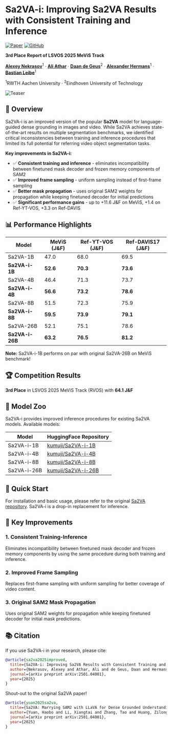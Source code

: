 # Sa2VA-i: Improving Sa2VA Results with Consistent Training and Inference

[![Paper](https://img.shields.io/badge/arXiv-2509.xxxxx-b31b1b.svg)](https://arxiv.org/abs/2509.xxxxx)
[![GitHub](https://img.shields.io/badge/GitHub-Code-success)](https://github.com/kumuji/sa2va-i)

**3rd Place Report of LSVOS 2025 MeViS Track**

**[Alexey Nekrasov](https://scholar.google.com/citations?user=xJW2v3cAAAAJ)**<sup>1</sup> · **[Ali Athar](https://scholar.google.com/citations?user=mexenQMAAAAJ)** · **[Daan de Geus](https://scholar.google.com/citations?user=4gX3HRoAAAAJ)**<sup>2</sup> · **[Alexander Hermans](https://scholar.google.com/citations?user=V0iMeYsAAAAJ)**<sup>1</sup> · **[Bastian Leibe](https://scholar.google.com/citations?user=ZcULDB0AAAAJ)**<sup>1</sup>

<sup>1</sup>RWTH Aachen University · <sup>2</sup>Eindhoven University of Technology

![Teaser](arxiv_xxxxx.png)

## 🚀 Overview

Sa2VA-i is an improved version of the popular **Sa2VA** model for language-guided dense grounding in images and video.
While Sa2VA achieves state-of-the-art results on multiple segmentation benchmarks, we identified critical inconsistencies between training and inference procedures that limited its full potential for referring video object segmentation tasks.

**Key improvements in Sa2VA-i:**
- ✅ **Consistent training and inference** - eliminates incompatibility between finetuned mask decoder and frozen memory components of SAM2
- ✅ **Improved frame sampling** - uniform sampling instead of first-frame sampling
- ✅ **Better mask propagation** - uses original SAM2 weights for propagation while keeping finetuned decoder for initial predictions
- ✅ **Significant performance gains** - up to +11.6 J&F on MeViS, +1.4 on Ref-YT-VOS, +3.3 on Ref-DAVIS

## 📊 Performance Highlights

| Model | MeViS (J&F) | Ref-YT-VOS (J&F) | Ref-DAVIS17 (J&F) |
|-------|-------------|------------------|-------------------|
| Sa2VA-1B | 47.0 | 68.0 | 69.5 |
| **Sa2VA-i-1B** | **52.6** | **70.3** | **73.6** |
| Sa2VA-4B | 46.4 | 71.3 | 73.7 |
| **Sa2VA-i-4B** | **56.6** | **73.2** | **78.6** |
| Sa2VA-8B | 51.5 | 72.3 | 75.9 |
| **Sa2VA-i-8B** | **59.5** | **73.9** | **79.1** |
| Sa2VA-26B | 52.1 | 75.1 | 78.6 |
| **Sa2VA-i-26B** | **63.2** | **76.5** | **81.2** |

**Note:** Sa2VA-i-1B performs on par with original Sa2VA-26B on MeViS benchmark!

## 🏆 Competition Results

**3rd Place** in LSVOS 2025 MeViS Track (RVOS) with **64.1 J&F**

## 🤗 Model Zoo

Sa2VA-i provides improved inference procedures for existing Sa2VA models. Available models:

| Model | HuggingFace Repository |
|-------|------------------------|
| Sa2VA-i-1B | [kumuji/Sa2VA-i-1B](https://huggingface.co/kumuji/Sa2VA-i-1B) |
| Sa2VA-i-4B | [kumuji/Sa2VA-i-4B](https://huggingface.co/kumuji/Sa2VA-i-4B) |
| Sa2VA-i-8B | [kumuji/Sa2VA-i-8B](https://huggingface.co/kumuji/Sa2VA-i-8B) |
| Sa2VA-i-26B | [kumuji/Sa2VA-i-26B](https://huggingface.co/kumuji/Sa2VA-i-26B) |

## 🎯 Quick Start

For installation and basic usage, please refer to the original [Sa2VA repository](https://github.com/magic-research/Sa2VA).
Sa2VA-i is a drop-in replacement for inference.

## 🔧 Key Improvements

### 1. Consistent Training-Inference
Eliminates incompatibility between finetuned mask decoder and frozen memory components by using the same procedure during both training and inference.

### 2. Improved Frame Sampling
Replaces first-frame sampling with uniform sampling for better coverage of video content.

### 3. Original SAM2 Mask Propagation
Uses original SAM2 weights for propagation while keeping finetuned decoder for initial mask predictions.

## 📚 Citation

If you use Sa2VA-i in your research, please cite:

```bibtex
@article{sa2va2025improved,
  title={Sa2VA-i: Improving Sa2VA Results with Consistent Training and Inference},
  author={Nekrasov, Alexey and Athar, Ali and de Geus, Daan and Hermans, Alexander and Leibe, Bastian},
  journal={arXiv preprint arXiv:2501.04001},
  year={2025}
}
```

Shout-out to the original Sa2VA paper!
```bibtex
@article{yuan2025sa2va,
  title={Sa2VA: Marrying SAM2 with LLaVA for Dense Grounded Understanding of Images and Videos},
  author={Yuan, Haobo and Li, Xiangtai and Zhang, Tao and Huang, Zilong and Xu, Shilin and Ji, Shunping and Tong, Yunhai and Qi, Lu and Feng, Jiashi and Yang, Ming-Hsuan},
  journal={arXiv preprint arXiv:2501.04001},
  year={2025}
}
```

